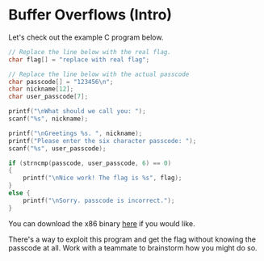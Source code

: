 # Buffer Overflows (Intro)

Let's check out the example C program below.

``` C
// Replace the line below with the real flag.
char flag[] = "replace with real flag";

// Replace the line below with the actual passcode
char passcode[] = "123456\n";
char nickname[12];
char user_passcode[7];

printf("\nWhat should we call you: ");
scanf("%s", nickname);

printf("\nGreetings %s. ", nickname);
printf("Please enter the six character passcode: ");
scanf("%s", user_passcode);

if (strncmp(passcode, user_passcode, 6) == 0)
{
    printf("\nNice work! The flag is %s", flag);
}
else {
    printf("\nSorry. passcode is incorrect.");
}
```

You can download the x86 binary [here](overpin) if you would like. 

There's a way to exploit this program and get the flag without knowing the passcode at all. Work with a teammate to brainstorm how you might do so.


